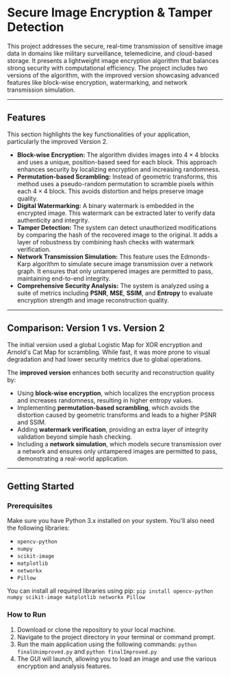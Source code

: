 # Secure Image Encryption & Tamper Detection

This project addresses the secure, real-time transmission of sensitive image data in domains like military surveillance, telemedicine, and cloud-based storage. It presents a lightweight image encryption algorithm that balances strong security with computational efficiency. The project includes two versions of the algorithm, with the improved version showcasing advanced features like block-wise encryption, watermarking, and network transmission simulation.

---
## Features

This section highlights the key functionalities of your application, particularly the improved Version 2.

* **Block-wise Encryption:** The algorithm divides images into $4 \times 4$ blocks and uses a unique, position-based seed for each block. This approach enhances security by localizing encryption and increasing randomness.
* **Permutation-based Scrambling:** Instead of geometric transforms, this method uses a pseudo-random permutation to scramble pixels within each $4 \times 4$ block. This avoids distortion and helps preserve image quality.
* **Digital Watermarking:** A binary watermark is embedded in the encrypted image. This watermark can be extracted later to verify data authenticity and integrity.
* **Tamper Detection:** The system can detect unauthorized modifications by comparing the hash of the recovered image to the original. It adds a layer of robustness by combining hash checks with watermark verification.
* **Network Transmission Simulation:** This feature uses the Edmonds-Karp algorithm to simulate secure image transmission over a network graph. It ensures that only untampered images are permitted to pass, maintaining end-to-end integrity.
* **Comprehensive Security Analysis:** The system is analyzed using a suite of metrics including **PSNR**, **MSE**, **SSIM**, and **Entropy** to evaluate encryption strength and image reconstruction quality.

---
## Comparison: Version 1 vs. Version 2

The initial version used a global Logistic Map for XOR encryption and Arnold's Cat Map for scrambling. While fast, it was more prone to visual degradation and had lower security metrics due to global operations.

The **improved version** enhances both security and reconstruction quality by:
* Using **block-wise encryption**, which localizes the encryption process and increases randomness, resulting in higher entropy values.
* Implementing **permutation-based scrambling**, which avoids the distortion caused by geometric transforms and leads to a higher PSNR and SSIM.
* Adding **watermark verification**, providing an extra layer of integrity validation beyond simple hash checking.
* Including a **network simulation**, which models secure transmission over a network and ensures only untampered images are permitted to pass, demonstrating a real-world application.

---
## Getting Started

### Prerequisites
Make sure you have Python 3.x installed on your system. You'll also need the following libraries:
* `opencv-python`
* `numpy`
* `scikit-image`
* `matplotlib`
* `networkx`
* `Pillow`

You can install all required libraries using pip:
`pip install opencv-python numpy scikit-image matplotlib networkx Pillow`

### How to Run
1.  Download or clone the repository to your local machine.
2.  Navigate to the project directory in your terminal or command prompt.
3.  Run the main application using the following commands:
    `python finalUnimproved.py` and `python finalImproved.py` 
4.  The GUI will launch, allowing you to load an image and use the various encryption and analysis features.
